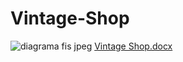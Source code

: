 # Vintage-Shop
![diagrama fis jpeg](https://user-images.githubusercontent.com/80637779/113512197-25e98680-956c-11eb-80db-b2af147b2121.PNG)
[Vintage Shop.docx](https://github.com/fis2021/Vintage-Shop/files/6254752/Vintage.Shop.docx)
